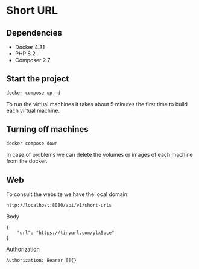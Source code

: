 # Short URL

## Dependencies

- Docker 4.31
- PHP 8.2
- Composer 2.7

## Start the project

```shell
docker compose up -d
```

To run the virtual machines it takes about 5 minutes the first time to build each virtual machine.

## Turning off machines

```shell
docker compose down
```

In case of problems we can delete the volumes or images of each machine from the docker.

## Web

To consult the website we have the local domain:

```shell
http://localhost:8080/api/v1/short-urls
```

Body

```shell
{
    "url": "https://tinyurl.com/ylx5uce"
}
```

Authorization

```shell
Authorization: Bearer []{}
```
